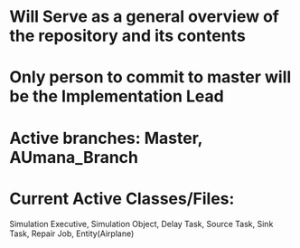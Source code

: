 # Will Serve as a general overview of the repository and its contents
# Only person to commit to master will be the Implementation Lead
# Active branches: Master, AUmana_Branch
# Current Active Classes/Files:
Simulation Executive, Simulation Object, Delay Task, Source Task, Sink Task, Repair Job, Entity(Airplane)
